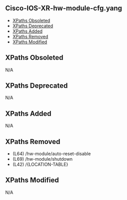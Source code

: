 ## Cisco-IOS-XR-hw-module-cfg.yang

- [XPaths Obsoleted](#xpaths-obsoleted)
- [XPaths Deprecated](#xpaths-deprecated)
- [XPaths Added](#xpaths-added)
- [XPaths Removed](#xpaths-removed)
- [XPaths Modified](#xpaths-modified)

## XPaths Obsoleted

N/A

## XPaths Deprecated

N/A

## XPaths Added

N/A

## XPaths Removed

- (L64)	/hw-module/auto-reset-disable
- (L69)	/hw-module/shutdown
- (L42)	/{LOCATION-TABLE}

## XPaths Modified

N/A

